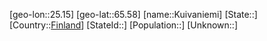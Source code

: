 ﻿---
location: [65.58,25.15]
type: City
tags:
- geo/City


SpocWebEntityId: 31682
isDeleted: false
confidential: public

---
[geo-lon::25.15]
[geo-lat::65.58]
[name::Kuivaniemi]
[State::]
[Country::[Finland](geo/Continent/Europe/Finland.md)]
[StateId::]
[Population::]
[Unknown::]

